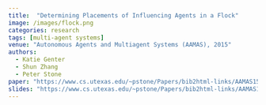 ```yaml
---
title:  "Determining Placements of Influencing Agents in a Flock"
image: /images/flock.png
categories: research
tags: [multi-agent systems]
venue: "Autonomous Agents and Multiagent Systems (AAMAS), 2015"
authors:
  - Katie Genter
  - Shun Zhang
  - Peter Stone
paper: "https://www.cs.utexas.edu/~pstone/Papers/bib2html-links/AAMAS15-katie-flocking.pdf"
slides: "https://www.cs.utexas.edu/~pstone/Papers/bib2html-links/AAMAS15-katie-flocking.slides.pdf"
---
```

